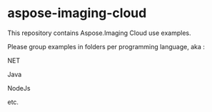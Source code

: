 # aspose-imaging-cloud
This repository contains Aspose.Imaging Cloud use examples.

Please group examples in folders per programming language, aka :

NET

Java

NodeJs

etc.
